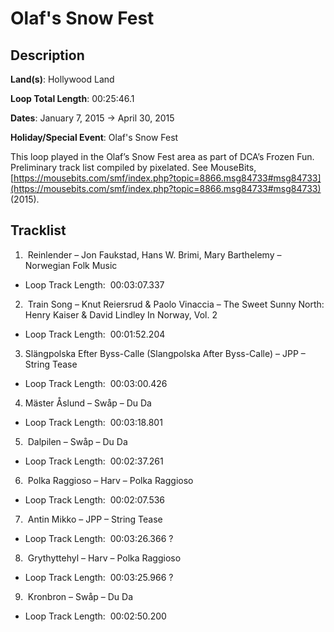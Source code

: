 # Olaf's Snow Fest

## Description

**Land(s)**: Hollywood Land

**Loop Total Length**: 00:25:46.1

**Dates**: January 7, 2015 → April 30, 2015

**Holiday/Special Event**: Olaf's Snow Fest

This loop played in the Olaf’s Snow Fest area as part of DCA’s Frozen Fun. Preliminary track list compiled by pixelated. See MouseBits, [https://mousebits.com/smf/index.php?topic=8866.msg84733#msg84733](https://mousebits.com/smf/index.php?topic=8866.msg84733#msg84733) (2015).

## Tracklist

1.  Reinlender – Jon Faukstad, Hans W. Brimi, Mary Barthelemy – Norwegian Folk Music 
- Loop Track Length:  00:03:07.337

2.  Train Song – Knut Reiersrud & Paolo Vinaccia – The Sweet Sunny North: Henry Kaiser & David Lindley In Norway, Vol. 2 
- Loop Track Length:  00:01:52.204

3. Slängpolska Efter Byss-Calle (Slangpolska After Byss-Calle) – JPP – String Tease 
- Loop Track Length:  00:03:00.426

4. Mäster Åslund – Swåp – Du Da 
- Loop Track Length:  00:03:18.801

5.  Dalpilen – Swåp – Du Da 
- Loop Track Length:  00:02:37.261

6.  Polka Raggioso – Harv – Polka Raggioso 
- Loop Track Length:  00:02:07.536

7.  Antin Mikko – JPP – String Tease 
- Loop Track Length:  00:03:26.366 ?

8.  Grythyttehyl – Harv – Polka Raggioso 
- Loop Track Length:  00:03:25.966 ?

9.  Kronbron – Swåp – Du Da 
- Loop Track Length:  00:02:50.200
